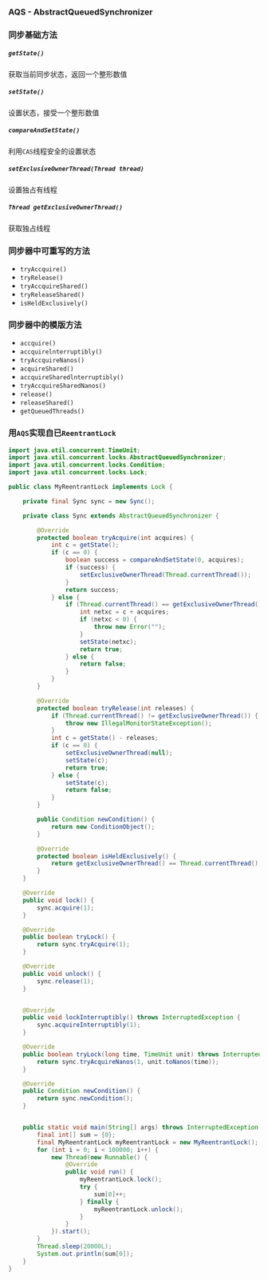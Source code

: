 ### AQS - AbstractQueuedSynchronizer

### 同步基础方法
##### `getState()`
获取当前同步状态，返回一个整形数值

##### `setState()`

设置状态，接受一个整形数值

##### `compareAndSetState() `

利用`CAS`线程安全的设置状态

##### `setExclusiveOwnerThread(Thread thread)`

设置独占有线程

##### `Thread getExclusiveOwnerThread()`

获取独占线程



### 同步器中可重写的方法

- `tryAccquire() `
- `tryRelease()`
- `tryAccquireShared() `
- `tryReleaseShared() `
- `isHeldExclusively() `

### 同步器中的模版方法 

- `accquire()`
- `accquirelnterruptibly() `
- `tryAccquireNanos() `
- `acquireShared()`
- `accquireSharedlnterruptibly() `
- `tryAccquireSharedNanos() `
- `release()`
- `releaseShared() `
- `getQueuedThreads() `



### 用`AQS`实现自已`ReentrantLock`

```java
import java.util.concurrent.TimeUnit;
import java.util.concurrent.locks.AbstractQueuedSynchronizer;
import java.util.concurrent.locks.Condition;
import java.util.concurrent.locks.Lock;

public class MyReentrantLock implements Lock {

    private final Sync sync = new Sync();

    private class Sync extends AbstractQueuedSynchronizer {

        @Override
        protected boolean tryAcquire(int acquires) {
            int c = getState();
            if (c == 0) {
                boolean success = compareAndSetState(0, acquires);
                if (success) {
                    setExclusiveOwnerThread(Thread.currentThread());
                }
                return success;
            } else {
                if (Thread.currentThread() == getExclusiveOwnerThread()) {
                    int netxc = c + acquires;
                    if (netxc < 0) {
                        throw new Error("");
                    }
                    setState(netxc);
                    return true;
                } else {
                    return false;
                }
            }
        }

        @Override
        protected boolean tryRelease(int releases) {
            if (Thread.currentThread() != getExclusiveOwnerThread()) {
                throw new IllegalMonitorStateException();
            }
            int c = getState() - releases;
            if (c == 0) {
                setExclusiveOwnerThread(null);
                setState(c);
                return true;
            } else {
                setState(c);
                return false;
            }
        }

        public Condition newCondition() {
            return new ConditionObject();
        }

        @Override
        protected boolean isHeldExclusively() {
            return getExclusiveOwnerThread() == Thread.currentThread();
        }
    }

    @Override
    public void lock() {
        sync.acquire(1);
    }

    @Override
    public boolean tryLock() {
        return sync.tryAcquire(1);
    }

    @Override
    public void unlock() {
        sync.release(1);
    }


    @Override
    public void lockInterruptibly() throws InterruptedException {
        sync.acquireInterruptibly(1);
    }

    @Override
    public boolean tryLock(long time, TimeUnit unit) throws InterruptedException {
        return sync.tryAcquireNanos(1, unit.toNanos(time));
    }

    @Override
    public Condition newCondition() {
        return sync.newCondition();
    }


    public static void main(String[] args) throws InterruptedException {
        final int[] sum = {0};
        final MyReentrantLock myReentrantLock = new MyReentrantLock();
        for (int i = 0; i < 100000; i++) {
            new Thread(new Runnable() {
                @Override
                public void run() {
                    myReentrantLock.lock();
                    try {
                        sum[0]++;
                    } finally {
                        myReentrantLock.unlock();
                    }
                }
            }).start();
        }
        Thread.sleep(20000L);
        System.out.println(sum[0]);
    }
}
```


